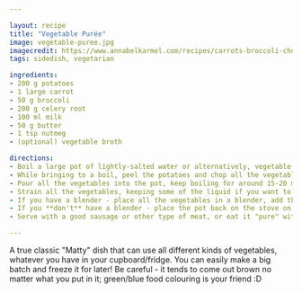 ```yaml
---

layout: recipe
title: "Vegetable Purée"
image: vegetable-puree.jpg
imagecredit: https://www.annabelkarmel.com/recipes/carrots-broccoli-cheese-puree/
tags: sidedish, vegetarian

ingredients:
- 200 g potatoes
- 1 large carrot
- 50 g broccoli
- 200 g celery root
- 100 ml milk
- 50 g butter
- 1 tsp nutmeg
- (optional) vegetable broth

directions:
- Boil a large pot of lightly-salted water or alternatively, vegetable broth.
- While bringing to a boil, peel the potatoes and chop all the vegetables into 1-2 cm sized pieces. 
- Pour all the vegetables into the pot, keep boiling for around 15-20 minutes, until the celery root can be easily pierced with a fork.
- Strain all the vegetables, keeping some of the liquid if you want to use it for a broth later.
- If you have a blender - place all the vegetables in a blender, add the nutmeg, milk, butter and a good amount of pepper and mix on high until smooth and consistent.
- If you **don't** have a blender - place the pot back on the stove on low heat and return the vegetables to the pot. Add nutmeg, milk, butter and a good amount of pepper and use a utensil (such as a ladle) to mush the vegetables until it's as combined as possible.
- Serve with a good sausage or other type of meat, or eat it "pure" with a sprinkle of sea salt.

---
```


A true classic "Matty" dish that can use all different kinds of vegetables, whatever you have in your cupboard/fridge. You can easily make a big batch and freeze it for later! Be careful - it tends to come out brown no matter what you put in it; green/blue food colouring is your friend :D